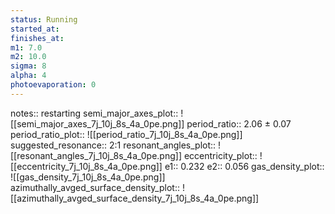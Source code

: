 ```yaml
---
status: Running
started_at:
finishes_at:
m1: 7.0
m2: 10.0
sigma: 8
alpha: 4
photoevaporation: 0
---
```


notes:: restarting
semi_major_axes_plot:: ![[semi_major_axes_7j_10j_8s_4a_0pe.png]]
period_ratio:: 2.06 ± 0.07
period_ratio_plot:: ![[period_ratio_7j_10j_8s_4a_0pe.png]]
suggested_resonance:: 2:1
resonant_angles_plot:: ![[resonant_angles_7j_10j_8s_4a_0pe.png]]
eccentricity_plot:: ![[eccentricity_7j_10j_8s_4a_0pe.png]]
e1:: 0.232
e2:: 0.056
gas_density_plot:: ![[gas_density_7j_10j_8s_4a_0pe.png]]
azimuthally_avged_surface_density_plot:: ![[azimuthally_avged_surface_density_7j_10j_8s_4a_0pe.png]]
